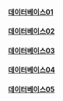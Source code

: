 #### [데이터베이스01](/db/Database01.md)

#### [데이터베이스02](/db/Database02.md)

#### [데이터베이스03](/db/Database03.md)

#### [데이터베이스04](/db/Database04.md)

#### [데이터베이스05](/db/Database05.md)

